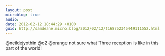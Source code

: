 ```yaml
---
layout: post
microblog: true
audio: 
date: 2012-02-12 18:44:29 +0100
guid: http://samdeane.micro.blog/2012/02/12/t168752345449111552.html
---
```

@neildejyothin @o2 @orange not sure what Three reception is like in this part of the world!
